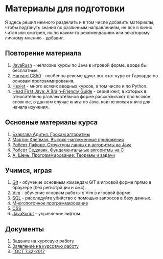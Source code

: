 # Материалы для подготовки
Я здесь решил немного разделить и в том числе добавить материалы, чтобы подтянуть знания по различным направлениям, не все я лично читал или смотрел, но по каким-то рекомендациям или некоторому личному мнению - добавил.
## Повторение материала
1. [JavaRush](https://javarush.com/) - неплохие курсы по Java в игровой форме, вроде бы бесплатные.
2. [Harvard CS50](https://javarush.com/quests/QUEST_HARVARD_CS50) - особенно рекомендуют вот этот курс от Гарварда по основам программирования.
3. [Hexlet](https://ru.hexlet.io/) - много всяких вводных курсов, в том числе и по Python.
4. [Head First Java: A Brain-Friendly Guide](https://www.amazon.de/-/en/Head-First-Java-Learners-Friendly/dp/0596009208) - серия книг, в которых в относительно развлекательной форме рассказывают про всякое сложное, в данном случае книга по Java, как неплохая книга для начала изучения.
## Основные материалы курса
1. [Бхаргава Адитья. Грокам алгоритмы](https://drive.google.com/file/d/1Ti6Skl8rR_PgYrlP8I2D6JaElzQ8PFgb/view?usp=sharing)
2. [Мартин Клепман. Высоко-нагруженные приложения](https://drive.google.com/file/d/1LoEqeDF8XJMSVQgAGkLfASYF5WoHMMUf/view?usp=sharing)
3. [Роберт Лафоре. Структуры данных и алгоритмы на Java](https://drive.google.com/file/d/1ZtUHas_wTW4xsZWzT9H_e_OCme2vZX0k/view?usp=sharing)
4. [Роберт Седжвик. Фундаментальные алгоритмы на C](https://drive.google.com/file/d/1GagvJIyhFcVFRxL8Bwi9X8BlLh6mwqv4/view?usp=sharing)
5. [А. Шень. Программирование: Теоремы и задачи](https://drive.google.com/file/d/1W9mVJg_8-bmGprMXERg11W5u2XTpGNgJ/view?usp=sharing)
## Учимся, играя
1. [Git](https://learngitbranching.js.org/?locale=ru_RU) - обучение основным командам GIT в игровой форме прямо в браузере (без регистрации и смс).
2. [Vim](https://openvim.com/) - обучение основам работы с Vim в игровой форме.
3. [SQL](https://mystery.knightlab.com/) - расследуйте убийство с помощью запросов в базу данных.
4. [Многопоточное программирование](https://deadlockempire.github.io/)
5. [CSS](https://flukeout.github.io/)
6. [JavaScript](https://play.elevatorsaga.com/) - управление лифтом
## Документы
1. [Задание на курсовую работу](https://docs.google.com/document/d/1pzMewQ4m40UN7_Eamb4MYY3Ma_IbRGL2/edit?usp=sharing&ouid=112599481640076482741&rtpof=true&sd=true)
2. [Заявление на курсовую работу](https://docs.google.com/document/d/1YtgMZ6gqvpAzfMBi8VHJ2xB6xHjavZIx/edit?usp=sharing&ouid=112599481640076482741&rtpof=true&sd=true)
3. [ГОСТ 7.32-2017](https://cs.msu.ru/sites/cmc/files/docs/2021-11gost_7.32-2017.pdf)
